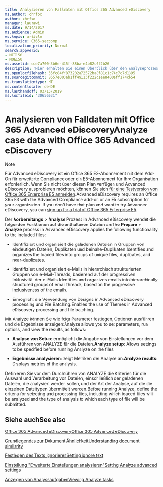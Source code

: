 ```yaml
---
title: Analysieren von Falldaten mit Office 365 Advanced eDiscovery
ms.author: chrfox
author: chrfox
manager: laurawi
ms.date: 9/14/2017
ms.audience: Admin
ms.topic: article
ms.service: O365-seccomp
localization_priority: Normal
search.appverid:
- MET150
- MOE150
ms.assetid: dce7a700-3b6e-435f-88ba-e4b82c0f2b26
description: 'Hier erhalten Sie einen Überblick über den Analyseprozess, mit dem Sie Parameter festlegen, Optionen ausführen und Ergebnisse anzeigen können, in Office 365 Advanced eDiscovery. '
ms.openlocfilehash: 65fc84ff873202a72572ba8f81c1c74c7c7d1395
ms.sourcegitcommit: 8657e003ab1ff49113f222d1ee8400eff174cb54
ms.translationtype: MT
ms.contentlocale: de-DE
ms.lasthandoff: 03/16/2019
ms.locfileid: "30656031"
---
```

# <a name="analyze-case-data-with-office-365-advanced-ediscovery"></a><span data-ttu-id="b5695-103">Analysieren von Falldaten mit Office 365 Advanced eDiscovery</span><span class="sxs-lookup"><span data-stu-id="b5695-103">Analyze case data with Office 365 Advanced eDiscovery</span></span>

> [!NOTE]
> <span data-ttu-id="b5695-p101">Für Advanced eDiscovery ist ein Office 365 E3-Abonnement mit dem Add-On für erweiterte Compliance oder ein E5-Abonnement für Ihre Organisation erforderlich. Wenn Sie nicht über diesen Plan verfügen und Advanced eDiscovery ausprobieren möchten, können Sie sich [für eine Testversion von Office 365 Enterprise E5 anmelden](https://go.microsoft.com/fwlink/p/?LinkID=698279).</span><span class="sxs-lookup"><span data-stu-id="b5695-p101">Advanced eDiscovery requires an Office 365 E3 with the Advanced Compliance add-on or an E5 subscription for your organization. If you don't have that plan and want to try Advanced eDiscovery, you can [sign up for a trial of Office 365 Enterprise E5](https://go.microsoft.com/fwlink/p/?LinkID=698279).</span></span> 
  
<span data-ttu-id="b5695-106">Der **Vorbereitungs** \> **Analyse** Prozess in Advanced eDiscovery wendet die folgenden Funktionen auf die enthaltenen Dateien an:</span><span class="sxs-lookup"><span data-stu-id="b5695-106">The **Prepare** \> **Analyze** process in Advanced eDiscovery applies the following functionality to the included files:</span></span> 
  
- <span data-ttu-id="b5695-107">Identifiziert und organisiert die geladenen Dateien in Gruppen von eindeutigen Dateien, Duplikaten und beinahe-Duplikaten.</span><span class="sxs-lookup"><span data-stu-id="b5695-107">Identifies and organizes the loaded files into groups of unique files, duplicates, and near-duplicates.</span></span>
    
- <span data-ttu-id="b5695-108">Identifiziert und organisiert e-Mails in hierarchisch strukturierten Gruppen von e-Mail-Threads, basierend auf der progressiven Inklusivität der e-Mails.</span><span class="sxs-lookup"><span data-stu-id="b5695-108">Identifies and organizes emails into hierarchically structured groups of email threads, based on the progressive inclusiveness of the emails.</span></span>
    
- <span data-ttu-id="b5695-109">Ermöglicht die Verwendung von Designs in Advanced eDiscovery processing und File Batching.</span><span class="sxs-lookup"><span data-stu-id="b5695-109">Enables the use of Themes in Advanced eDiscovery processing and file batching.</span></span>
    
 <span data-ttu-id="b5695-110">Mit Analyze können Sie wie folgt Parameter festlegen, Optionen ausführen und die Ergebnisse anzeigen:</span><span class="sxs-lookup"><span data-stu-id="b5695-110">Analyze allows you to set parameters, run options, and view the results, as follows:</span></span> 
  
- <span data-ttu-id="b5695-111">**Analyse von Setup**: ermöglicht die Angabe von Einstellungen vor dem Ausführen von ANALYZE für die Dateien.</span><span class="sxs-lookup"><span data-stu-id="b5695-111">**Analyze setup**: Allows settings to be specified before running Analyze on the files.</span></span>
    
- <span data-ttu-id="b5695-112">**Ergebnisse analysieren**: zeigt Metriken der Analyse an.</span><span class="sxs-lookup"><span data-stu-id="b5695-112">**Analyze results**: Displays metrics of the analysis.</span></span> 
    
<span data-ttu-id="b5695-113">Definieren Sie vor dem Durchführen von ANALYZE die Kriterien für die Auswahl und Verarbeitung von Dateien, einschließlich der geladenen Dateien, die analysiert werden sollen, und der Art der Analyse, auf die die einzelnen Dateitypen übermittelt werden.</span><span class="sxs-lookup"><span data-stu-id="b5695-113">Before running Analyze, define the criteria for selecting and processing files, including which loaded files will be analyzed and the type of analysis to which each type of file will be submitted.</span></span> 
  
## <a name="see-also"></a><span data-ttu-id="b5695-114">Siehe auch</span><span class="sxs-lookup"><span data-stu-id="b5695-114">See also</span></span>

[<span data-ttu-id="b5695-115">Office 365 Advanced eDiscovery</span><span class="sxs-lookup"><span data-stu-id="b5695-115">Office 365 Advanced eDiscovery</span></span>](office-365-advanced-ediscovery.md)
  
[<span data-ttu-id="b5695-116">Grundlegendes zur Dokument Ähnlichkeit</span><span class="sxs-lookup"><span data-stu-id="b5695-116">Understanding document similarity</span></span>](understand-document-similarity-in-advanced-ediscovery.md)
  
[<span data-ttu-id="b5695-117">Festlegen des Texts ignorieren</span><span class="sxs-lookup"><span data-stu-id="b5695-117">Setting ignore text</span></span>](set-ignore-text-in-advanced-ediscovery.md)
  
[<span data-ttu-id="b5695-118">Einstellung "Erweiterte Einstellungen analysieren"</span><span class="sxs-lookup"><span data-stu-id="b5695-118">Setting Analyze advanced settings</span></span>](set-analyze-advanced-settings-in-advanced-ediscovery.md)
  
[<span data-ttu-id="b5695-119">Anzeigen von Analyseaufgaben</span><span class="sxs-lookup"><span data-stu-id="b5695-119">Viewing Analyze tasks</span></span>](view-analyze-results-in-advanced-ediscovery.md)


